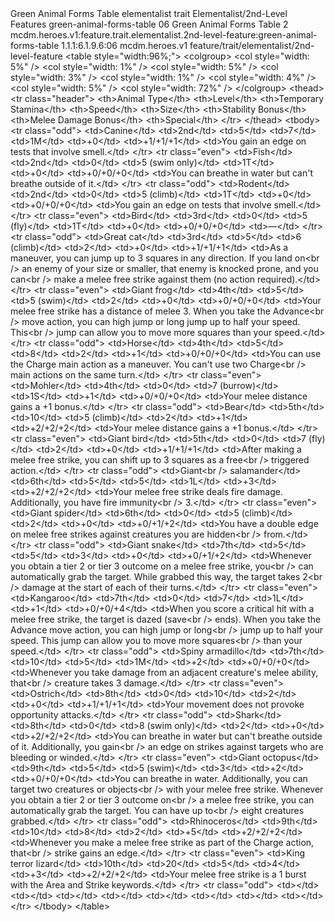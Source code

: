 <ability>
  <name>Green Animal Forms Table</name>
  <metadata>
    <class>elementalist</class>
    <feature_type>trait</feature_type>
    <file_dpath>Elementalist/2nd-Level Features</file_dpath>
    <item_id>green-animal-forms-table</item_id>
    <item_index>06</item_index>
    <item_name>Green Animal Forms Table</item_name>
    <level>2</level>
    <scc>mcdm.heroes.v1:feature.trait.elementalist.2nd-level-feature:green-animal-forms-table</scc>
    <scdc>1.1.1:6.1.9.6:06</scdc>
    <source>mcdm.heroes.v1</source>
    <type>feature/trait/elementalist/2nd-level-feature</type>
  </metadata>
  <effects>
    <effect type="mundane">&lt;table style=&quot;width:96%;&quot;&gt;
&lt;colgroup&gt;
&lt;col style=&quot;width: 5%&quot; /&gt;
&lt;col style=&quot;width: 1%&quot; /&gt;
&lt;col style=&quot;width: 5%&quot; /&gt;
&lt;col style=&quot;width: 3%&quot; /&gt;
&lt;col style=&quot;width: 1%&quot; /&gt;
&lt;col style=&quot;width: 4%&quot; /&gt;
&lt;col style=&quot;width: 5%&quot; /&gt;
&lt;col style=&quot;width: 72%&quot; /&gt;
&lt;/colgroup&gt;
&lt;thead&gt;
&lt;tr class=&quot;header&quot;&gt;
&lt;th&gt;Animal Type&lt;/th&gt;
&lt;th&gt;Level&lt;/th&gt;
&lt;th&gt;Temporary Stamina&lt;/th&gt;
&lt;th&gt;Speed&lt;/th&gt;
&lt;th&gt;Size&lt;/th&gt;
&lt;th&gt;Stability Bonus&lt;/th&gt;
&lt;th&gt;Melee Damage Bonus&lt;/th&gt;
&lt;th&gt;Special&lt;/th&gt;
&lt;/tr&gt;
&lt;/thead&gt;
&lt;tbody&gt;
&lt;tr class=&quot;odd&quot;&gt;
&lt;td&gt;Canine&lt;/td&gt;
&lt;td&gt;2nd&lt;/td&gt;
&lt;td&gt;5&lt;/td&gt;
&lt;td&gt;7&lt;/td&gt;
&lt;td&gt;1M&lt;/td&gt;
&lt;td&gt;+0&lt;/td&gt;
&lt;td&gt;+1/+1/+1&lt;/td&gt;
&lt;td&gt;You gain an edge on tests that involve smell.&lt;/td&gt;
&lt;/tr&gt;
&lt;tr class=&quot;even&quot;&gt;
&lt;td&gt;Fish&lt;/td&gt;
&lt;td&gt;2nd&lt;/td&gt;
&lt;td&gt;0&lt;/td&gt;
&lt;td&gt;5 (swim only)&lt;/td&gt;
&lt;td&gt;1T&lt;/td&gt;
&lt;td&gt;+0&lt;/td&gt;
&lt;td&gt;+0/+0/+0&lt;/td&gt;
&lt;td&gt;You can breathe in water but can&apos;t breathe outside of it.&lt;/td&gt;
&lt;/tr&gt;
&lt;tr class=&quot;odd&quot;&gt;
&lt;td&gt;Rodent&lt;/td&gt;
&lt;td&gt;2nd&lt;/td&gt;
&lt;td&gt;0&lt;/td&gt;
&lt;td&gt;5 (climb)&lt;/td&gt;
&lt;td&gt;1T&lt;/td&gt;
&lt;td&gt;+0&lt;/td&gt;
&lt;td&gt;+0/+0/+0&lt;/td&gt;
&lt;td&gt;You gain an edge on tests that involve smell.&lt;/td&gt;
&lt;/tr&gt;
&lt;tr class=&quot;even&quot;&gt;
&lt;td&gt;Bird&lt;/td&gt;
&lt;td&gt;3rd&lt;/td&gt;
&lt;td&gt;0&lt;/td&gt;
&lt;td&gt;5 (fly)&lt;/td&gt;
&lt;td&gt;1T&lt;/td&gt;
&lt;td&gt;+0&lt;/td&gt;
&lt;td&gt;+0/+0/+0&lt;/td&gt;
&lt;td&gt;—&lt;/td&gt;
&lt;/tr&gt;
&lt;tr class=&quot;odd&quot;&gt;
&lt;td&gt;Great cat&lt;/td&gt;
&lt;td&gt;3rd&lt;/td&gt;
&lt;td&gt;5&lt;/td&gt;
&lt;td&gt;6 (climb)&lt;/td&gt;
&lt;td&gt;2&lt;/td&gt;
&lt;td&gt;+0&lt;/td&gt;
&lt;td&gt;+1/+1/+1&lt;/td&gt;
&lt;td&gt;As a maneuver, you can jump up to 3 squares in any direction. If you land on&lt;br /&gt;
an enemy of your size or smaller, that enemy is knocked prone, and you can&lt;br /&gt;
make a melee free strike against them (no action required).&lt;/td&gt;
&lt;/tr&gt;
&lt;tr class=&quot;even&quot;&gt;
&lt;td&gt;Giant frog&lt;/td&gt;
&lt;td&gt;4th&lt;/td&gt;
&lt;td&gt;5&lt;/td&gt;
&lt;td&gt;5 (swim)&lt;/td&gt;
&lt;td&gt;2&lt;/td&gt;
&lt;td&gt;+0&lt;/td&gt;
&lt;td&gt;+0/+0/+0&lt;/td&gt;
&lt;td&gt;Your melee free strike has a distance of melee 3. When you take the Advance&lt;br /&gt;
move action, you can high jump or long jump up to half your speed. This&lt;br /&gt;
jump can allow you to move more squares than your speed.&lt;/td&gt;
&lt;/tr&gt;
&lt;tr class=&quot;odd&quot;&gt;
&lt;td&gt;Horse&lt;/td&gt;
&lt;td&gt;4th&lt;/td&gt;
&lt;td&gt;5&lt;/td&gt;
&lt;td&gt;8&lt;/td&gt;
&lt;td&gt;2&lt;/td&gt;
&lt;td&gt;+1&lt;/td&gt;
&lt;td&gt;+0/+0/+0&lt;/td&gt;
&lt;td&gt;You can use the Charge main action as a maneuver. You can&apos;t use two Charge&lt;br /&gt;
main actions on the same turn.&lt;/td&gt;
&lt;/tr&gt;
&lt;tr class=&quot;even&quot;&gt;
&lt;td&gt;Mohler&lt;/td&gt;
&lt;td&gt;4th&lt;/td&gt;
&lt;td&gt;0&lt;/td&gt;
&lt;td&gt;7 (burrow)&lt;/td&gt;
&lt;td&gt;1S&lt;/td&gt;
&lt;td&gt;+1&lt;/td&gt;
&lt;td&gt;+0/+0/+0&lt;/td&gt;
&lt;td&gt;Your melee distance gains a +1 bonus.&lt;/td&gt;
&lt;/tr&gt;
&lt;tr class=&quot;odd&quot;&gt;
&lt;td&gt;Bear&lt;/td&gt;
&lt;td&gt;5th&lt;/td&gt;
&lt;td&gt;10&lt;/td&gt;
&lt;td&gt;5 (climb)&lt;/td&gt;
&lt;td&gt;2&lt;/td&gt;
&lt;td&gt;+1&lt;/td&gt;
&lt;td&gt;+2/+2/+2&lt;/td&gt;
&lt;td&gt;Your melee distance gains a +1 bonus.&lt;/td&gt;
&lt;/tr&gt;
&lt;tr class=&quot;even&quot;&gt;
&lt;td&gt;Giant bird&lt;/td&gt;
&lt;td&gt;5th&lt;/td&gt;
&lt;td&gt;0&lt;/td&gt;
&lt;td&gt;7 (fly)&lt;/td&gt;
&lt;td&gt;2&lt;/td&gt;
&lt;td&gt;+0&lt;/td&gt;
&lt;td&gt;+1/+1/+1&lt;/td&gt;
&lt;td&gt;After making a melee free strike, you can shift up to 3 squares as a free&lt;br /&gt;
triggered action.&lt;/td&gt;
&lt;/tr&gt;
&lt;tr class=&quot;odd&quot;&gt;
&lt;td&gt;Giant&lt;br /&gt;
salamander&lt;/td&gt;
&lt;td&gt;6th&lt;/td&gt;
&lt;td&gt;5&lt;/td&gt;
&lt;td&gt;5&lt;/td&gt;
&lt;td&gt;1L&lt;/td&gt;
&lt;td&gt;+3&lt;/td&gt;
&lt;td&gt;+2/+2/+2&lt;/td&gt;
&lt;td&gt;Your melee free strike deals fire damage. Additionally, you have fire immunity&lt;br /&gt;
3.&lt;/td&gt;
&lt;/tr&gt;
&lt;tr class=&quot;even&quot;&gt;
&lt;td&gt;Giant spider&lt;/td&gt;
&lt;td&gt;6th&lt;/td&gt;
&lt;td&gt;0&lt;/td&gt;
&lt;td&gt;5 (climb)&lt;/td&gt;
&lt;td&gt;2&lt;/td&gt;
&lt;td&gt;+0&lt;/td&gt;
&lt;td&gt;+0/+1/+2&lt;/td&gt;
&lt;td&gt;You have a double edge on melee free strikes against creatures you are hidden&lt;br /&gt;
from.&lt;/td&gt;
&lt;/tr&gt;
&lt;tr class=&quot;odd&quot;&gt;
&lt;td&gt;Giant snake&lt;/td&gt;
&lt;td&gt;7th&lt;/td&gt;
&lt;td&gt;5&lt;/td&gt;
&lt;td&gt;5&lt;/td&gt;
&lt;td&gt;3&lt;/td&gt;
&lt;td&gt;+0&lt;/td&gt;
&lt;td&gt;+0/+1/+2&lt;/td&gt;
&lt;td&gt;Whenever you obtain a tier 2 or tier 3 outcome on a melee free strike, you&lt;br /&gt;
can automatically grab the target. While grabbed this way, the target takes 2&lt;br /&gt;
damage at the start of each of their turns.&lt;/td&gt;
&lt;/tr&gt;
&lt;tr class=&quot;even&quot;&gt;
&lt;td&gt;Kangaroo&lt;/td&gt;
&lt;td&gt;7th&lt;/td&gt;
&lt;td&gt;0&lt;/td&gt;
&lt;td&gt;7&lt;/td&gt;
&lt;td&gt;1L&lt;/td&gt;
&lt;td&gt;+1&lt;/td&gt;
&lt;td&gt;+0/+0/+4&lt;/td&gt;
&lt;td&gt;When you score a critical hit with a melee free strike, the target is dazed (save&lt;br /&gt;
ends). When you take the Advance move action, you can high jump or long&lt;br /&gt;
jump up to half your speed. This jump can allow you to move more squares&lt;br /&gt;
than your speed.&lt;/td&gt;
&lt;/tr&gt;
&lt;tr class=&quot;odd&quot;&gt;
&lt;td&gt;Spiny armadillo&lt;/td&gt;
&lt;td&gt;7th&lt;/td&gt;
&lt;td&gt;10&lt;/td&gt;
&lt;td&gt;5&lt;/td&gt;
&lt;td&gt;1M&lt;/td&gt;
&lt;td&gt;+2&lt;/td&gt;
&lt;td&gt;+0/+0/+0&lt;/td&gt;
&lt;td&gt;Whenever you take damage from an adjacent creature&apos;s melee ability, that&lt;br /&gt;
creature takes 3 damage.&lt;/td&gt;
&lt;/tr&gt;
&lt;tr class=&quot;even&quot;&gt;
&lt;td&gt;Ostrich&lt;/td&gt;
&lt;td&gt;8th&lt;/td&gt;
&lt;td&gt;0&lt;/td&gt;
&lt;td&gt;10&lt;/td&gt;
&lt;td&gt;2&lt;/td&gt;
&lt;td&gt;+0&lt;/td&gt;
&lt;td&gt;+1/+1/+1&lt;/td&gt;
&lt;td&gt;Your movement does not provoke opportunity attacks.&lt;/td&gt;
&lt;/tr&gt;
&lt;tr class=&quot;odd&quot;&gt;
&lt;td&gt;Shark&lt;/td&gt;
&lt;td&gt;8th&lt;/td&gt;
&lt;td&gt;0&lt;/td&gt;
&lt;td&gt;8 (swim only)&lt;/td&gt;
&lt;td&gt;2&lt;/td&gt;
&lt;td&gt;+0&lt;/td&gt;
&lt;td&gt;+2/+2/+2&lt;/td&gt;
&lt;td&gt;You can breathe in water but can&apos;t breathe outside of it. Additionally, you gain&lt;br /&gt;
an edge on strikes against targets who are bleeding or winded.&lt;/td&gt;
&lt;/tr&gt;
&lt;tr class=&quot;even&quot;&gt;
&lt;td&gt;Giant octopus&lt;/td&gt;
&lt;td&gt;9th&lt;/td&gt;
&lt;td&gt;5&lt;/td&gt;
&lt;td&gt;5 (swim)&lt;/td&gt;
&lt;td&gt;3&lt;/td&gt;
&lt;td&gt;+2&lt;/td&gt;
&lt;td&gt;+0/+0/+0&lt;/td&gt;
&lt;td&gt;You can breathe in water. Additionally, you can target two creatures or objects&lt;br /&gt;
with your melee free strike. Whenever you obtain a tier 2 or tier 3 outcome on&lt;br /&gt;
a melee free strike, you can automatically grab the target. You can have up to&lt;br /&gt;
eight creatures grabbed.&lt;/td&gt;
&lt;/tr&gt;
&lt;tr class=&quot;odd&quot;&gt;
&lt;td&gt;Rhinoceros&lt;/td&gt;
&lt;td&gt;9th&lt;/td&gt;
&lt;td&gt;10&lt;/td&gt;
&lt;td&gt;8&lt;/td&gt;
&lt;td&gt;2&lt;/td&gt;
&lt;td&gt;+5&lt;/td&gt;
&lt;td&gt;+2/+2/+2&lt;/td&gt;
&lt;td&gt;Whenever you make a melee free strike as part of the Charge action, that&lt;br /&gt;
strike gains an edge.&lt;/td&gt;
&lt;/tr&gt;
&lt;tr class=&quot;even&quot;&gt;
&lt;td&gt;King terror lizard&lt;/td&gt;
&lt;td&gt;10th&lt;/td&gt;
&lt;td&gt;20&lt;/td&gt;
&lt;td&gt;5&lt;/td&gt;
&lt;td&gt;4&lt;/td&gt;
&lt;td&gt;+3&lt;/td&gt;
&lt;td&gt;+2/+2/+2&lt;/td&gt;
&lt;td&gt;Your melee free strike is a 1 burst with the Area and Strike keywords.&lt;/td&gt;
&lt;/tr&gt;
&lt;tr class=&quot;odd&quot;&gt;
&lt;td&gt;&lt;/td&gt;
&lt;td&gt;&lt;/td&gt;
&lt;td&gt;&lt;/td&gt;
&lt;td&gt;&lt;/td&gt;
&lt;td&gt;&lt;/td&gt;
&lt;td&gt;&lt;/td&gt;
&lt;td&gt;&lt;/td&gt;
&lt;td&gt;&lt;/td&gt;
&lt;/tr&gt;
&lt;/tbody&gt;
&lt;/table&gt;</effect>
  </effects>
</ability>
